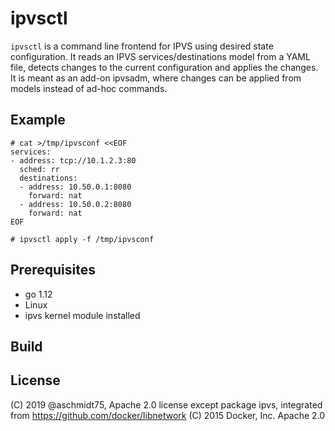 # ipvsctl

`ipvsctl` is a command line frontend for IPVS using desired state configuration. It reads an IPVS services/destinations model from a YAML file, detects changes to the current configuration and applies the changes. 
It is meant as an add-on ipvsadm, where changes can be applied from models instead of ad-hoc commands.

## Example

```
# cat >/tmp/ipvsconf <<EOF
services:
- address: tcp://10.1.2.3:80
  sched: rr
  destinations:
  - address: 10.50.0.1:8080
    forward: nat
  - address: 10.50.0.2:8080
    forward: nat
EOF

# ipvsctl apply -f /tmp/ipvsconf
```

## Prerequisites

* go 1.12
* Linux
* ipvs kernel module installed

## Build

## License

(C) 2019 @aschmidt75, Apache 2.0 license
except package ipvs, integrated from https://github.com/docker/libnetwork (C) 2015 Docker, Inc. Apache 2.0 